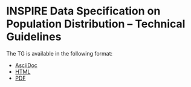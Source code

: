 # INSPIRE Data Specification on Population Distribution – Technical Guidelines

The TG is available in the following format:
* [AsciiDoc](dataspecification_pd.adoc)
* [HTML](dataspecification_pd.html)
* [PDF](dataspecification_pd.pdf)
